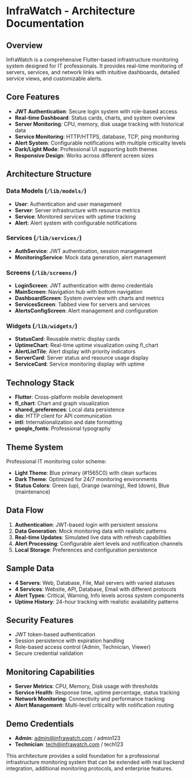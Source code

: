 # InfraWatch - Architecture Documentation

## Overview
InfraWatch is a comprehensive Flutter-based infrastructure monitoring system designed for IT professionals. It provides real-time monitoring of servers, services, and network links with intuitive dashboards, detailed service views, and customizable alerts.

## Core Features
- **JWT Authentication**: Secure login system with role-based access
- **Real-time Dashboard**: Status cards, charts, and system overview
- **Server Monitoring**: CPU, memory, disk usage tracking with historical data
- **Service Monitoring**: HTTP/HTTPS, database, TCP, ping monitoring
- **Alert System**: Configurable notifications with multiple criticality levels
- **Dark/Light Mode**: Professional UI supporting both themes
- **Responsive Design**: Works across different screen sizes

## Architecture Structure

### Data Models (`/lib/models/`)
- **User**: Authentication and user management
- **Server**: Server infrastructure with resource metrics
- **Service**: Monitored services with uptime tracking
- **Alert**: Alert system with configurable notifications

### Services (`/lib/services/`)
- **AuthService**: JWT authentication, session management
- **MonitoringService**: Mock data generation, alert management

### Screens (`/lib/screens/`)
- **LoginScreen**: JWT authentication with demo credentials
- **MainScreen**: Navigation hub with bottom navigation
- **DashboardScreen**: System overview with charts and metrics
- **ServicesScreen**: Tabbed view for servers and services
- **AlertsConfigScreen**: Alert management and configuration

### Widgets (`/lib/widgets/`)
- **StatusCard**: Reusable metric display cards
- **UptimeChart**: Real-time uptime visualization using fl_chart
- **AlertListTile**: Alert display with priority indicators
- **ServerCard**: Server status and resource usage display
- **ServiceCard**: Service monitoring display with uptime

## Technology Stack
- **Flutter**: Cross-platform mobile development
- **fl_chart**: Chart and graph visualization
- **shared_preferences**: Local data persistence
- **dio**: HTTP client for API communication
- **intl**: Internationalization and date formatting
- **google_fonts**: Professional typography

## Theme System
Professional IT monitoring color scheme:
- **Light Theme**: Blue primary (#1565C0) with clean surfaces
- **Dark Theme**: Optimized for 24/7 monitoring environments
- **Status Colors**: Green (up), Orange (warning), Red (down), Blue (maintenance)

## Data Flow
1. **Authentication**: JWT-based login with persistent sessions
2. **Data Generation**: Mock monitoring data with realistic patterns
3. **Real-time Updates**: Simulated live data with refresh capabilities
4. **Alert Processing**: Configurable alert levels and notification channels
5. **Local Storage**: Preferences and configuration persistence

## Sample Data
- **4 Servers**: Web, Database, File, Mail servers with varied statuses
- **4 Services**: Website, API, Database, Email with different protocols
- **Alert Types**: Critical, Warning, Info levels across system components
- **Uptime History**: 24-hour tracking with realistic availability patterns

## Security Features
- JWT token-based authentication
- Session persistence with expiration handling
- Role-based access control (Admin, Technician, Viewer)
- Secure credential validation

## Monitoring Capabilities
- **Server Metrics**: CPU, Memory, Disk usage with thresholds
- **Service Health**: Response time, uptime percentage, status tracking
- **Network Monitoring**: Connectivity and performance tracking
- **Alert Management**: Multi-level criticality with notification routing

## Demo Credentials
- **Admin**: admin@infrawatch.com / admin123
- **Technician**: tech@infrawatch.com / tech123

This architecture provides a solid foundation for a professional infrastructure monitoring system that can be extended with real backend integration, additional monitoring protocols, and enterprise features.